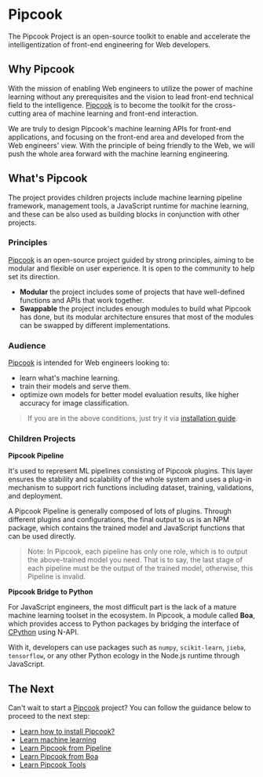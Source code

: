 # Pipcook

The Pipcook Project is an open-source toolkit to enable and accelerate the intelligentization of front-end engineering for Web developers.

## Why Pipcook

With the mission of enabling Web engineers to utilize the power of machine learning without any prerequisites and the vision to lead front-end technical field to the intelligence. [Pipcook][] is to become the toolkit for the cross-cutting area of machine learning and front-end interaction.

We are truly to design Pipcook's machine learning APIs for front-end applications, and focusing on the front-end area and developed from the Web engineers' view. With the principle of being friendly to the Web, we will push the whole area forward with the machine learning engineering.

## What's Pipcook

The project provides children projects include machine learning pipeline framework, management tools, a JavaScript runtime for machine learning, and these can be also used as building blocks in conjunction with other projects.

### Principles

[Pipcook][] is an open-source project guided by strong principles, aiming to be modular and flexible on user experience. It is open to the community to help set its direction.

- **Modular** the project includes some of projects that have well-defined functions and APIs that work together.
- **Swappable** the project includes enough modules to build what Pipcook has done, but its modular architecture ensures that most of the modules can be swapped by different implementations.

### Audience

[Pipcook][] is intended for Web engineers looking to:

- learn what's machine learning.
- train their models and serve them.
- optimize own models for better model evaluation results, like higher accuracy for image classification.

> If you are in the above conditions, just try it via [installation guide](INSTALL.md).

### Children Projects

__Pipcook Pipeline__

It's used to represent ML pipelines consisting of Pipcook plugins. This layer ensures the stability and scalability of the whole system and uses a plug-in mechanism to support rich functions including dataset, training, validations, and deployment.

A Pipcook Pipeline is generally composed of lots of plugins. Through different plugins and configurations, the final output to us is an NPM package, which contains the trained model and JavaScript functions that can be used directly.

> Note: In Pipcook, each pipeline has only one role, which is to output the above-trained model you need. That is to say, the last stage of each pipeline must be the output of the trained model, otherwise, this Pipeline is invalid.

__Pipcook Bridge to Python__

For JavaScript engineers, the most difficult part is the lack of a mature machine learning toolset in the ecosystem. In Pipcook, a module called **Boa**, which provides access to Python packages by bridging the interface of [CPython][] using N-API.

With it, developers can use packages such as `numpy`, `scikit-learn`, `jieba`, `tensorflow`, or any other Python ecology in the Node.js runtime through JavaScript.

## The Next

Can't wait to start a [Pipcook][] project? You can follow the guidance below to proceed to the next step:

- [Learn how to install Pipcook?](INSTALL.md)
- [Learn machine learning](tutorials/machine-learning-overview.md)
- [Learn Pipcook from Pipeline](manual/intro-to-pipeline.md)
- [Learn Pipcook from Boa](manual/intro-to-boa.md)
- [Learn Pipcook Tools](manual/pipcook-tools.md)

[Pipcook]: https://github.com/alibaba/pipcook
[CPython]: https://github.com/python/cpython
